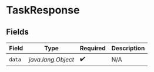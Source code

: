 # TaskResponse


## Fields

| Field              | Type               | Required           | Description        |
| ------------------ | ------------------ | ------------------ | ------------------ |
| `data`             | *java.lang.Object* | :heavy_check_mark: | N/A                |